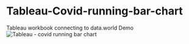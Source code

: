 # Tableau-Covid-running-bar-chart
Tableau workbook connecting to data.world 
Demo
![Tableau - covid running bar chart](https://user-images.githubusercontent.com/31558571/131615407-c120eff4-0f9b-401d-8684-9713f611218a.gif)
